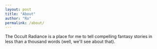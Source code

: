 ```yaml
---
layout: post
title: "About"
author: "Ro"
permalink: /about/
---
```


The Occult Radiance is a place for me to tell compelling fantasy stories in less than a thousand words (well, we'll see about that).
